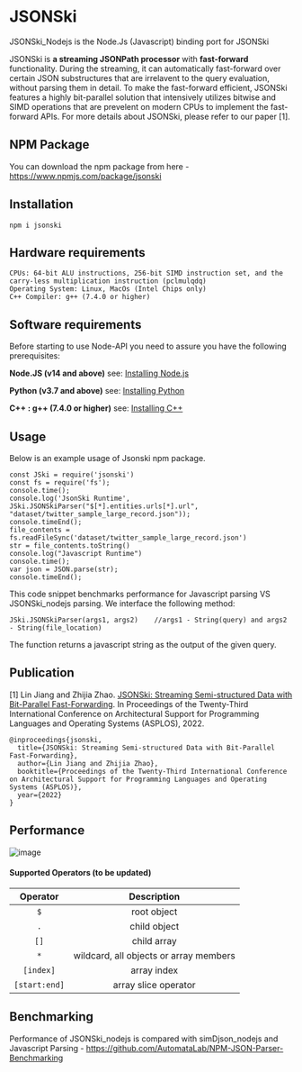 # JSONSki
JSONSki_Nodejs is the Node.Js (Javascript) binding port for JSONSki

JSONSki is **a streaming JSONPath processor** with **fast-forward** functionality. During the streaming, it can automatically fast-forward over certain JSON substructures that are irrelavent to the query evaluation, without parsing them in detail. To make the fast-forward efficient, JSONSki features a highly bit-parallel solution that intensively utilizes bitwise and SIMD operations that are prevelent on modern CPUs to implement the fast-forward APIs. For more details about JSONSki, please refer to our paper [1].

## NPM Package
You can download the npm package from here - https://www.npmjs.com/package/jsonski

## Installation
```
npm i jsonski
```


## Hardware requirements
```
CPUs: 64-bit ALU instructions, 256-bit SIMD instruction set, and the carry-less multiplication instruction (pclmulqdq)
Operating System: Linux, MacOs (Intel Chips only) 
C++ Compiler: g++ (7.4.0 or higher)
```


## Software requirements

Before starting to use Node-API you need to assure you have the following prerequisites:

**Node.JS (v14 and above)** see: [Installing Node.js](https://nodejs.org/)

**Python (v3.7 and above)** see: [Installing Python](https://www.python.org/downloads/release/python-3100/)

**C++ : g++ (7.4.0 or higher)** see: [Installing C++](https://gcc.gnu.org/install/)




## Usage
Below is an example usage of Jsonski npm package. 
```
const JSki = require('jsonski')
const fs = require('fs');
console.time();
console.log('JsonSki Runtime', JSki.JSONSkiParser("$[*].entities.urls[*].url", "dataset/twitter_sample_large_record.json"));
console.timeEnd();
file_contents = fs.readFileSync('dataset/twitter_sample_large_record.json')
str = file_contents.toString()
console.log("Javascript Runtime")
console.time();
var json = JSON.parse(str);
console.timeEnd();
```
This code snippet benchmarks performance for Javascript parsing VS  JSONSki_nodejs parsing.
We interface the following method:
```
JSki.JSONSkiParser(args1, args2)    //args1 - String(query) and args2 - String(file_location)
```
The function returns a javascript string as the output of the given query.
## Publication
[1] Lin Jiang and Zhijia Zhao. [JSONSki: Streaming Semi-structured Data with Bit-Parallel Fast-Forwarding](https://dl.acm.org/doi/10.1145/3503222.3507719). In Proceedings of the Twenty-Third International Conference on Architectural Support for Programming Languages and Operating Systems (ASPLOS), 2022.
```
@inproceedings{jsonski,
  title={JSONSki: Streaming Semi-structured Data with Bit-Parallel Fast-Forwarding},
  author={Lin Jiang and Zhijia Zhao},
  booktitle={Proceedings of the Twenty-Third International Conference on Architectural Support for Programming Languages and Operating Systems (ASPLOS)},
  year={2022}
}
```

## Performance

![image](https://user-images.githubusercontent.com/55717003/208404929-49e0c162-77ff-4330-b579-ac5083aa1cb9.png)

#### Supported Operators (to be updated)
| Operator                  |   Description     |
| :-----------------------: |:-----------------:|
| `$`                       | root object              |
| `.`                       | child object      |
| `[]`                       | child array      |
| `*`                       | wildcard, all objects or array members          |
| `[index]`             | array index      |
| `[start:end]`             | array slice operator      |


## Benchmarking 
Performance of JSONSki_nodejs is compared with simDjson_nodejs and Javascript Parsing  - https://github.com/AutomataLab/NPM-JSON-Parser-Benchmarking



